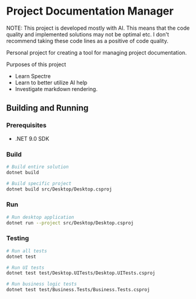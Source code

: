 # Project Documentation Manager

NOTE: This project is developed mostly with AI. This means that the code quality
and implemented solutions may not be optimal etc. I don't recommend taking these
code lines as a positive of code quality.

Personal project for creating a tool for managing project documentation.

Purposes of this project
 * Learn Spectre
 * Learn to better utilize AI help
 * Investigate markdown rendering.

## Building and Running

### Prerequisites
- .NET 9.0 SDK

### Build
```bash
# Build entire solution
dotnet build

# Build specific project
dotnet build src/Desktop/Desktop.csproj
```

### Run
```bash
# Run desktop application
dotnet run --project src/Desktop/Desktop.csproj
```

### Testing
```bash
# Run all tests
dotnet test

# Run UI tests
dotnet test test/Desktop.UITests/Desktop.UITests.csproj

# Run business logic tests
dotnet test test/Business.Tests/Business.Tests.csproj
```
